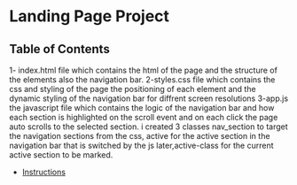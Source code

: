 # Landing Page Project

## Table of Contents
1- index.html file which contains the html of the page and the structure of the elements also the navigation bar.
2-styles.css file which contains the css and styling of the page the positioning of each element and the dynamic styling of the navigation bar for diffrent screen resolutions
3-app.js the javascript file which contains the logic of the navigation bar and how each section is highlighted on the scroll event and on each click the page auto scrolls to the selected section.
i created 3 classes nav_section to target the navigation sections from the css, active for the active section in the navigation bar that is switched by the js later,active-class for the current active section to be marked.
* [Instructions](#instructions)

